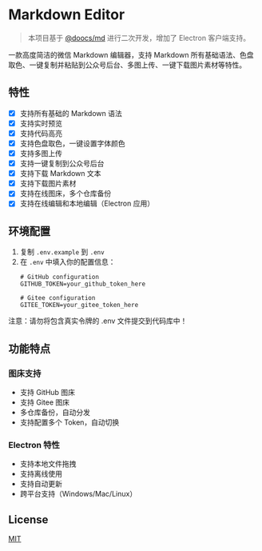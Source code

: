 # Markdown Editor

> 本项目基于 [@doocs/md](https://github.com/doocs/md) 进行二次开发，增加了 Electron 客户端支持。

一款高度简洁的微信 Markdown 编辑器，支持 Markdown 所有基础语法、色盘取色、一键复制并粘贴到公众号后台、多图上传、一键下载图片素材等特性。

## 特性

- [x] 支持所有基础的 Markdown 语法
- [x] 支持实时预览
- [x] 支持代码高亮
- [x] 支持色盘取色，一键设置字体颜色
- [x] 支持多图上传
- [x] 支持一键复制到公众号后台
- [x] 支持下载 Markdown 文本
- [x] 支持下载图片素材
- [x] 支持在线图床，多个仓库备份
- [x] 支持在线编辑和本地编辑（Electron 应用）

## 环境配置

1. 复制 `.env.example` 到 `.env`
2. 在 `.env` 中填入你的配置信息：
   ```
   # GitHub configuration
   GITHUB_TOKEN=your_github_token_here
   
   # Gitee configuration
   GITEE_TOKEN=your_gitee_token_here
   ```

注意：请勿将包含真实令牌的 .env 文件提交到代码库中！

## 功能特点

### 图床支持
- 支持 GitHub 图床
- 支持 Gitee 图床
- 多仓库备份，自动分发
- 支持配置多个 Token，自动切换

### Electron 特性
- 支持本地文件拖拽
- 支持离线使用
- 支持自动更新
- 跨平台支持（Windows/Mac/Linux）

## License

[MIT](LICENSE)
